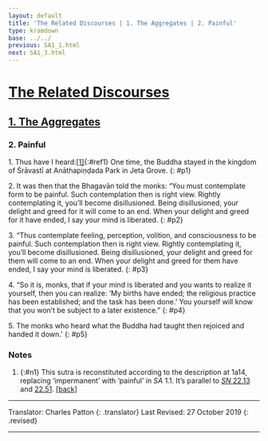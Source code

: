 ```yaml
---
layout: default
title: 'The Related Discourses | 1. The Aggregates | 2. Painful'
type: kramdown
base: ../../
previous: SA1_1.html
next: SA1_3.html
---
```


# [The Related Discourses](../index.html)
## [1. The Aggregates](index.html)
### 2. Painful


1\. Thus have I heard:[\[1\]](#n1){:#ref1} One time, the Buddha stayed in the kingdom of Śrāvastī at Anāthapiṇḍada Park in Jeta Grove.
{: #p1}

2\. It was then that the Bhagavān told the monks: “You must contemplate form to be painful. Such contemplation then is right view. Rightly contemplating it, you’ll become disillusioned. Being disillusioned, your delight and greed for it will come to an end. When your delight and greed for it have ended, I say your mind is liberated.
{: #p2}

3\. “Thus contemplate feeling, perception, volition, and consciousness to be painful. Such contemplation then is right view. Rightly contemplating it, you’ll become disillusioned. Being disillusioned, your delight and greed for them will come to an end. When your delight and greed for them have ended, I say your mind is liberated.
{: #p3}

4\. “So it is, monks, that if your mind is liberated and you wants to realize it yourself, then you can realize: ‘My births have ended; the religious practice has been established; and the task has been done.’ You yourself will know that you won’t be subject to a later existence.”
{: #p4}

5\. The monks who heard what the Buddha had taught then rejoiced and handed it down.'
{: #p5}

### Notes

1. {:#n1} This sutra is reconstituted according to the description at 1a14, replacing ‘impermanent’ with ‘painful’ in <em>SA</em> 1.1. It’s parallel to <a href="https://suttacentral.net/sn22.13" target="_blank"><em>SN</em> 22.13</a> and <a href="https://suttacentral.net/sn22.51" target="_blank">22.51</a>. [\[back\]](#ref1)

---

Translator: Charles Patton
{: .translator}
Last Revised: 27 October 2019
{: .revised}

---
